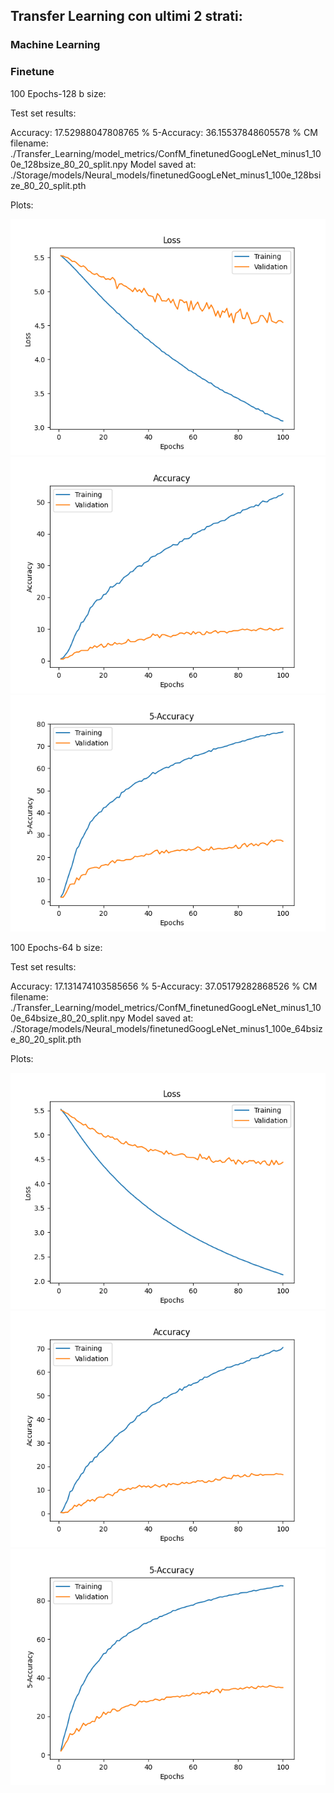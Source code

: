 ## Transfer Learning con ultimi 2 strati:

### Machine Learning



### Finetune

100 Epochs-128 b size:

Test set results:

Accuracy: 17.52988047808765 %
5-Accuracy: 36.15537848605578 %
CM filename: ./Transfer_Learning/model_metrics/ConfM_finetunedGoogLeNet_minus1_100e_128bsize_80_20_split.npy
Model saved at: ./Storage/models/Neural_models/finetunedGoogLeNet_minus1_100e_128bsize_80_20_split.pth

Plots:

![](./models_plots/GoogLeNet/Loss_100e_128bsize_80_20_split.png)
![](./models_plots/GoogLeNet/Accuracy_100e_128bsize_80_20_split.png)
![](./models_plots/GoogLeNet/5-Accuracy_100e_128bsize_80_20_split.png)

100 Epochs-64 b size:

Test set results:

Accuracy: 17.131474103585656 %
5-Accuracy: 37.05179282868526 %
CM filename: ./Transfer_Learning/model_metrics/ConfM_finetunedGoogLeNet_minus1_100e_64bsize_80_20_split.npy
Model saved at: ./Storage/models/Neural_models/finetunedGoogLeNet_minus1_100e_64bsize_80_20_split.pth

Plots:

![](./models_plots/GoogLeNet/Loss_100e_64bsize_80_20_split.png)
![](./models_plots/GoogLeNet/Accuracy_100e_64bsize_80_20_split.png)
![](./models_plots/GoogLeNet/5-Accuracy_100e_64bsize_80_20_split.png)

